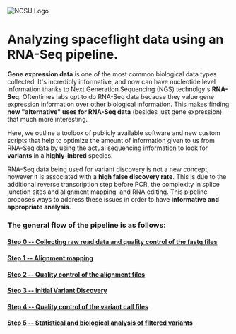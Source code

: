 ![NCSU Logo](https://brand.ncsu.edu/assets/logos/ncstate-brick-4x1-red-min.png)

# Analyzing spaceflight data using an RNA-Seq pipeline.


**Gene expression data** is one of the most common biological data types collected. It's incredibly informative, and now can have nucleotide level information thanks to Next Generation Sequencing (NGS) technolgy's **RNA-Seq**. Oftentimes labs opt to do RNA-Seq data because they value gene expression information over other biological information. This makes finding **new "alternative" uses for RNA-Seq data** (besides just gene expression) that much more interesting.

Here, we outline a toolbox of publicly available software and new custom scripts that help to optimize the amount of information given to us from RNA-Seq data by using the actual sequencing information to look for **variants** in a **highly-inbred** species.

RNA-Seq data being used for variant discovery is not a new concept, however it is associated with a **high false discovery rate**. This is due to the additional reverse transcription step before PCR, the complexity in splice junction sites and alignment mapping, and RNA editing. This pipeline proposes ways to address these issues in order to have **informative and appropriate analysis**.

### **The general flow of the pipeline is as follows:**

#### [Step 0 -- Collecting raw read data and quality control of the fastq files](https://github.com/montana-knight/spaceflight-RNAseq/tree/master/step0)

#### [Step 1 -- Alignment mapping](https://github.com/montana-knight/spaceflight-RNAseq/tree/master/step1)

#### [Step 2 -- Quality control of the alignment files](https://github.com/montana-knight/spaceflight-RNAseq/tree/master/step2)

#### [Step 3 -- Initial Variant Discovery](https://github.com/montana-knight/spaceflight-RNAseq/tree/master/step3)

#### [Step 4 -- Quality control of the variant call files](https://github.com/montana-knight/spaceflight-RNAseq/tree/master/step4)

#### [Step 5 -- Statistical and biological analysis of filtered variants](https://github.com/montana-knight/spaceflight-RNAseq/tree/master/step5)
